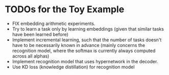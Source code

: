 # TODOs for the Toy Example
* FIX embedding arithmetic experiments.
* Try to learn a task only by learning embeddings (given that similar tasks have been learned before)
* Implement incremental learning, such that the number of tasks doesn't have to be necessarily known in advance (mainly concerns the recognition model, where the softmax is currently always computed across all alphas)
* Implement recognition model that uses hypernetwork in the decoder.
* Use KD loss (knowledge distillation) for recognition model
